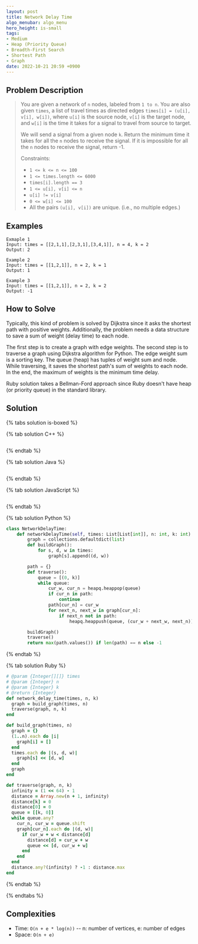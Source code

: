 ```yaml
---
layout: post
title: Network Delay Time
algo_menubar: algo_menu
hero_height: is-small
tags:
- Medium
- Heap (Priority Queue)
- Breadth-First Search
- Shortest Path
- Graph
date: 2022-10-21 20:59 +0900
---
```


## Problem Description
> You are given a network of `n` nodes, labeled from `1 to n`. You are also given `times`, a list of travel times as
> directed edges `times[i] = (u[i], v[i], w[i])`, where `u[i]` is the source node, `v[i]` is the target node, and
> `w[i]` is the time it takes for a signal to travel from source to target.
>
> We will send a signal from a given node `k`. Return the minimum time it takes for all the `n` nodes to receive the
> signal. If it is impossible for all the `n` nodes to receive the signal, return -1.
>
> Constraints:
> - `1 <= k <= n <= 100`
> - `1 <= times.length <= 6000`
> - `times[i].length == 3`
> - `1 <= u[i], v[i] <= n`
> - `u[i] != v[i]`
> - `0 <= w[i] <= 100`
> - All the pairs `(u[i], v[i])` are unique. (i.e., no multiple edges.)


## Examples
```
Exmaple 1
Input: times = [[2,1,1],[2,3,1],[3,4,1]], n = 4, k = 2
Output: 2
```

```
Example 2
Input: times = [[1,2,1]], n = 2, k = 1
Output: 1
```

```
Example 3
Input: times = [[1,2,1]], n = 2, k = 2
Output: -1
```

## How to Solve

Typically, this kind of problem is solved by Dijkstra since it asks the shortest path with positive weights.
Additionally, the problem needs a data structure to save a sum of weight (delay time) to each node.

The first step is to create a graph with edge weights.
The second step is to traverse a graph using Dijkstra algorithm for Python.
The edge weight sum is a sorting key. The queue (heap) has tuples of weight sum and node.
While traversing, it saves the shortest path's sum of weights to each node.
In the end, the maximum of weights is the minimum time delay.

Ruby solution takes a Bellman-Ford approach since Ruby doesn't have heap (or priority queue) in the standard library.


## Solution

{% tabs solution is-boxed %}

{% tab solution C++ %}
```cpp

```
{% endtab %}

{% tab solution Java %}
```java

```
{% endtab %}

{% tab solution JavaScript %}
```js

```
{% endtab %}

{% tab solution Python %}
```python
class NetworkDelayTime:
    def networkDelayTime(self, times: List[List[int]], n: int, k: int) -> int:
        graph = collections.defaultdict(list)
        def buildGraph():
            for s, d, w in times:
                graph[s].append((d, w))

        path = {}
        def traverse():
            queue = [(0, k)]
            while queue:
                cur_w, cur_n = heapq.heappop(queue)
                if cur_n in path:
                    continue
                path[cur_n] = cur_w
                for next_n, next_w in graph[cur_n]:
                    if next_n not in path:
                        heapq.heappush(queue, (cur_w + next_w, next_n))

        buildGraph()
        traverse()
        return max(path.values()) if len(path) == n else -1
```
{% endtab %}

{% tab solution Ruby %}
```ruby
# @param {Integer[][]} times
# @param {Integer} n
# @param {Integer} k
# @return {Integer}
def network_delay_time(times, n, k)
  graph = build_graph(times, n)
  traverse(graph, n, k)
end

def build_graph(times, n)
  graph = {}
  (1..n).each do |i|
    graph[i] = []
  end
  times.each do |(s, d, w)|
    graph[s] << [d, w]
  end
  graph
end

def traverse(graph, n, k)
  infinity = (1 << 64) - 1
  distance = Array.new(n + 1, infinity)
  distance[k] = 0
  distance[0] = 0
  queue = [[k, 0]]
  while queue.any?
    cur_n, cur_w = queue.shift
    graph[cur_n].each do |(d, w)|
      if cur_w + w < distance[d]
        distance[d] = cur_w + w
        queue << [d, cur_w + w]
      end
    end
  end
  distance.any?(infinity) ? -1 : distance.max
end
```
{% endtab %}

{% endtabs %}


## Complexities
- Time: `O(n + e * log(n))` -- n: number of vertices, e: number of edges
- Space: `O(n + e)`
